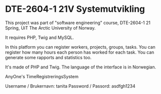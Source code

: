 # DTE-2604-1 21V Systemutvikling

This project was part of "software engineering" course, DTE-2604-1 21 Spring, UiT The Arctic University of Norway.

It requires PHP, Twig and MySQL.

In this platform you can register workers, projects, groups, tasks.
You can register how many hours each person has worked for each task.
You can generate some rapports and statistics too.

It's made of PHP and Twig. The language of the interface is in Norwegian.

AnyOne's TimeRegistreringsSystem

Username / Brukernavn: tanita
Password / Passord: asdfgh1234
